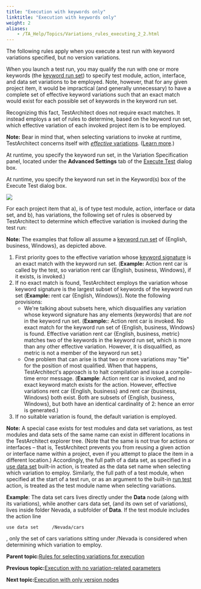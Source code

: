 ```yaml
--- 
title: "Execution with keywords only"
linktitle: "Execution with keywords only"
weight: 2
aliases: 
    - /TA_Help/Topics/Variations_rules_executing_2_2.html
---
```


The following rules apply when you execute a test run with keyword variations specified, but no version variations.

When you launch a test run, you may qualify the run with one or more keywords \(the [keyword run set](/TA_Glossary/Topics/glossaryKeywordRunSet.html)\) to specify test module, action, interface, and data set variations to be employed. Note, however, that for any given project item, it would be impractical \(and generally unnecessary\) to have a complete set of effective keyword variations such that an exact match would exist for each possible set of keywords in the keyword run set.

Recognizing this fact, TestArchitect does not require exact matches. It instead employs a set of rules to determine, based on the keyword run set, which effective variation of each invoked project item is to be employed.

**Note:** Bear in mind that, when selecting variations to invoke at runtime, TestArchitect concerns itself with [*effective* variations](/TA_Glossary/Topics/glossaryEffectiveVariation.html). \([Learn more](Variations_rules_3.html#title.key_sig_complex_keyterms).\)

At runtime, you specify the keyword run set, in the Variation Specification panel, located under the **Advanced Settings** tab of the [Execute Test](/images//Images/TA_Help/Topics/Test_exec_test_execution.html) dialog box.

At runtime, you specify the keyword run set in the Keyword\(s\) box of the Execute Test dialog box.

![](/images//Images/TA_Help/Images/ug_systemtree29.png)

For each project item that a\), is of type test module, action, interface or data set, and b\), has variations, the following set of rules is observed by TestArchitect to determine which effective variation is invoked during the test run:

**Note:** The examples that follow all assume a [keyword run set](/images//Images/TA_Glossary/Topics/glossaryKeywordRunSet.html) of \{English, business, Windows\}, as depicted above.

1.  First priority goes to the effective variation whose [keyword signature](/images//Images/TA_Glossary/Topics/glossaryKeywordSignature.html) is an exact match with the keyword run set. \(**Example:** Action rent car is called by the test, so variation rent car \{English, business, Windows\}, if it exists, is invoked.\)
2.  If no exact match is found, TestArchitect employs the variation whose keyword signature is the largest subset of keywords of the keyword run set \(**Example:** rent car \{English, Windows\}\). Note the following provisions:
    -   We're talking about subsets here, which disqualifies any variation whose keyword signature has any elements \(keywords\) that are *not* in the keyword run set. \(**Example:**: Action rent car is invoked. No exact match for the keyword run set of \{English, business, Windows\} is found. Effective variation rent car \{English, business, metric\} matches two of the keywords in the keyword run set, which is more than any other effective variation. However, it is disqualified, as metric is not a member of the keyword run set.\)
    -   One problem that can arise is that two or more variations may "tie" for the position of most qualified. When that happens, TestArchitect's approach is to halt compilation and issue a compile-time error message. \(**Example**: Action rent car is invoked, and no exact keyword match exists for the action. However, effective variations rent car \{English, business\} and rent car \{business, Windows\} both exist. Both are subsets of \{English, business, Windows\}, but both have an identical cardinality of 2: hence an error is generated.\)
3.  If no suitable variation is found, the default variation is employed.

**Note:** A special case exists for test modules and data set variations, as test modules and data sets of the same name can exist in different locations in the TestArchitect explorer tree. \(Note that the same is not true for actions or interfaces – that is, TestArchitect prevents you from reusing a given action or interface name within a project, even if you attempt to place the item in a different location.\) Accordingly, the full path of a data set, as specified in a [use data set](/images//Images/TA_Automation/Topics/bia_use_data_set.html) built-in action, is treated as the data set name when selecting which variation to employ. Similarly, the full path of a test module, when specified at the start of a test run, or as an argument to the built-in [run test](/images//Images/TA_Automation/Topics/bia_run_test.html) action, is treated as the test module name when selecting variations.

**Example**: The data set cars lives directly under the **Data** node \(along with its variations\), while another cars data set, \(and its own set of variations\), lives inside folder Nevada, a subfolder of **Data**. If the test module includes the action line

```
use data set     /Nevada/cars
```

, only the set of cars variations sitting under /Nevada is considered when determining which variation to employ.

**Parent topic:**[Rules for selecting variations for execution](/TA_Help/Topics/Variations_rules_executing_2.html)

**Previous topic:**[Execution with no variation-related parameters](/TA_Help/Topics/Variations_rules_executing_2_1.html)

**Next topic:**[Execution with only version nodes](/TA_Help/Topics/Variations_rules_executing_2_3.html)

